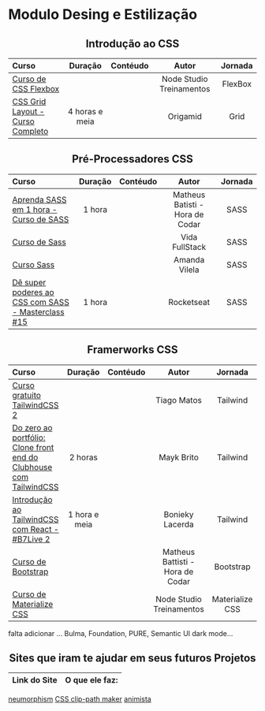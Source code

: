 # **Modulo Desing e Estilização**


<h2 align="center">Introdução ao CSS</h2>

Curso | Duração | Contéudo | Autor |Jornada
:------|:-------:|:---------:|:-----:|:--------:
[Curso de CSS Flexbox](https://www.youtube.com/playlist?list=PLwXQLZ3FdTVGjLmjwfRc0Q9TA5U-PCWp4) | | | Node Studio Treinamentos | FlexBox
[CSS Grid Layout - Curso Completo](https://youtu.be/hKXOVD2Yrj8) | 4 horas e meia | | Origamid | Grid

<h2 align="center">Pré-Processadores CSS</h2>

Curso | Duração | Contéudo | Autor |Jornada
:------|:-------:|:---------:|:-----:|:--------:
[Aprenda SASS em 1 hora - Curso de SASS](https://youtu.be/Wo5t3uUV8n4) | 1 hora | | Matheus Batisti - Hora de Codar | SASS
[Curso de Sass](https://www.youtube.com/playlist?list=PLMy95_4XE08OmaSd_GOLKNkqhoJFvg7w7) |  | | Vida FullStack | SASS
[Curso Sass](https://youtube.com/playlist?list=PL97KElaimHeGRtfkksKwxg6IGVZi_cR7J) | | | Amanda Vilela | SASS
[Dê super poderes ao CSS com SASS - Masterclass #15](https://youtu.be/BaI8dHUthLA) | 1 hora | | Rocketseat | SASS

<h2 align="center">Framerworks CSS</h2>

Curso | Duração | Contéudo | Autor |Jornada
:------|:-------:|:---------:|:-----:|:--------:
[Curso gratuito TailwindCSS 2](https://youtube.com/playlist?list=PLcoYAcR89n-r1m-tMfV4qndrRWpT_rb9u) | | | Tiago Matos | Tailwind
[Do zero ao portfólio: Clone front end do Clubhouse com TailwindCSS](https://www.youtube.com/watch?v=qz9k-m5cnP0&ab_channel=MaykBrito) | 2 horas| | Mayk Brito | Tailwind
[Introdução ao TailwindCSS com React - #B7Live 2](https://www.youtube.com/watch?v=kDK8xeQIve8&ab_channel=BoniekyLacerda) | 1 hora e meia | | Bonieky Lacerda | Tailwind
[Curso de Bootstrap](https://youtube.com/playlist?list=PLnDvRpP8Bnexu5wvxogy6N49_S5Xk8Cze) | | | Matheus Battisti - Hora de Codar | Bootstrap 
[Curso de Materialize CSS](https://www.youtube.com/playlist?list=PLwXQLZ3FdTVGJxKF3ShplF8nMuuxldlEk)| | |Node Studio Treinamentos | Materialize CSS


falta adicionar ... Bulma, Foundation, PURE, Semantic UI
dark mode...

<h2 align="center">Sites que iram te ajudar em seus futuros Projetos</h2>

Link do Site |  O que ele faz: 
:------:|:-------:|
[neumorphism](https://neumorphism.io/#e0e0e0)
[CSS clip-path maker](https://bennettfeely.com/clippy/)
[animista](https://animista.net/)

